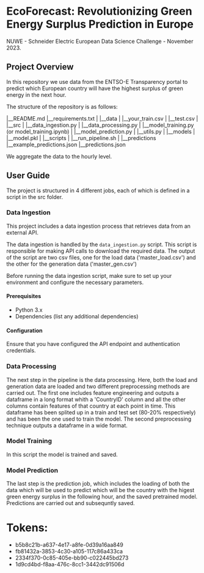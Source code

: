 # EcoForecast: Revolutionizing Green Energy Surplus Prediction in Europe
NUWE - Schneider Electric European Data Science Challenge - November 2023.

## Project Overview 

In this repository we use data from the ENTSO-E Transparency portal to predict which European country will have the highest surplus of green energy in the next hour.

The structure of the repository is as follows:


|__README.md
|__requirements.txt
|
|__data
|  |__your_train.csv
|  |__test.csv
|
|__src
|  |__data_ingestion.py
|  |__data_processing.py
|  |__model_training.py (or model_training.ipynb)
|  |__model_prediction.py
|  |__utils.py
|
|__models
|  |__model.pkl
|
|__scripts
|  |__run_pipeline.sh
|
|__predictions
   |__example_predictions.json
   |__predictions.json

We aggregate the data to the hourly level.

## User Guide

The project is structured in 4 different jobs, each of which is defined in a script in the src folder.

### Data Ingestion

This project includes a data ingestion process that retrieves data from an external API.

The data ingestion is handled by the `data_ingestion.py` script. This script is responsible for making API calls to download the required data. The output of the script are two csv files, one for the load data ('master_load.csv') and the other for the generation data ('master_gen.csv')

Before running the data ingestion script, make sure to set up your environment and configure the necessary parameters.

#### Prerequisites

- Python 3.x
- Dependencies (list any additional dependencies)

#### Configuration

Ensure that you have configured the API endpoint and authentication credentials.

### Data Processing

The next step in the pipeline is the data processing. Here, both the load and generation data are loaded and two different preprocessing methods are carried out. The first one includes feature engineering and outputs a dataframe in a long format whith a 'CountryID' column and all the other columns contain features of that country at each point in time. This dataframe has been splited up in a train and test set (80-20% respectively) and has been the one used to train the model. The second preprocessing technique outputs a dataframe in a wide format. 


### Model Training

In this script the model is trained and saved.

### Model Prediction

The last step is the prediction job, which includes the loading of both the data which will be used to predict which will be the country with the higest green energy surplus in the following hour, and the saved pretrained model. Predictions are carried out and subsequntly saved.



# Tokens:
- b5b8c21b-a637-4e17-a8fe-0d39a16aa849
- fb81432a-3853-4c30-a105-117c86a433ca
- 2334f370-0c85-405e-bb90-c022445bd273
- 1d9cd4bd-f8aa-476c-8cc1-3442dc91506d
